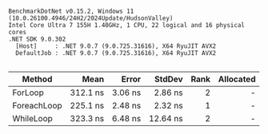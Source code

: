 ```

BenchmarkDotNet v0.15.2, Windows 11 (10.0.26100.4946/24H2/2024Update/HudsonValley)
Intel Core Ultra 7 155H 1.40GHz, 1 CPU, 22 logical and 16 physical cores
.NET SDK 9.0.302
  [Host]     : .NET 9.0.7 (9.0.725.31616), X64 RyuJIT AVX2
  DefaultJob : .NET 9.0.7 (9.0.725.31616), X64 RyuJIT AVX2


```
| Method      | Mean     | Error   | StdDev   | Rank | Allocated |
|------------ |---------:|--------:|---------:|-----:|----------:|
| ForLoop     | 312.1 ns | 3.06 ns |  2.86 ns |    2 |         - |
| ForeachLoop | 225.1 ns | 2.48 ns |  2.32 ns |    1 |         - |
| WhileLoop   | 323.3 ns | 6.48 ns | 12.64 ns |    2 |         - |
